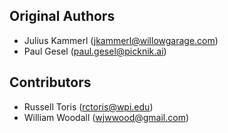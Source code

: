 Original Authors
----------------

 * Julius Kammerl (jkammerl@willowgarage.com)
 * Paul Gesel (paul.gesel@picknik.ai)

Contributors
------------

 * Russell Toris (rctoris@wpi.edu)
 * William Woodall (wjwwood@gmail.com)
